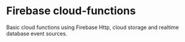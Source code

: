 # Firebase cloud-functions
Basic cloud functions using Firebase Http, cloud storage and realtime database event sources. 

